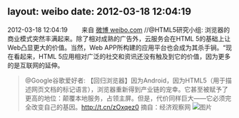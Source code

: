layout: weibo
date: 2012-03-18 12:04:19
---
2012-03-18 12:04:19  &nbsp;&nbsp;&nbsp;&nbsp;&nbsp;&nbsp; 来自 <a href="http://weibo.com/" rel="nofollow">微博 weibo.com</a>
//@HTML5研究小组: 浏览器的商业模式突然丰满起来。除了相对成熟的广告外，云服务会在HTML 5的基础上让Web凸显更大的价值。当然，Web APP所构建的应用平台也会成为其杀手锏。“现在看起来，HTML 5应用相对广泛的社交和资讯还没有触及到它的价值，因为更多的是互联网的延伸。
>  @Google谷歌爱好者: 【回归浏览器】因为Android，因为HTML5（用于描述网页文档的标记语言），浏览器重新得到产业链的宠幸。它甚至被赋予了更高的地位：颠覆本地服务，占领主屏。但是，代价同样巨大——它必须完全改变自己的基因。http://t.cn/zOxqez0 摘自：经济观察网 ​​​
>  ![图片](https://ww1.sinaimg.cn/large/6c2fc79ejw1dr3orcnrzsj.jpg)
